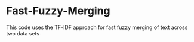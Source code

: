 # Fast-Fuzzy-Merging
This code uses the TF-IDF approach for fast fuzzy merging of text across two data sets 
